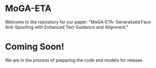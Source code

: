 # MoGA-ETA
Welcome to the repository for our paper: "MoGA-ETA: Generalized Face Anti-Spoofing with
Enhanced Text Guidance and Alignment."

# Coming Soon!
We are in the process of preparing the code and models for release.
